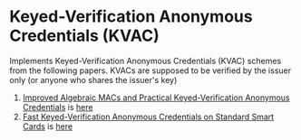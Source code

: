 # Keyed-Verification Anonymous Credentials (KVAC)

<!-- cargo-rdme start -->

Implements Keyed-Verification Anonymous Credentials (KVAC) schemes from the following papers.
KVACs are supposed to be verified by the issuer only (or anyone who shares the issuer's key)

1. [Improved Algebraic MACs and Practical Keyed-Verification Anonymous Credentials](https://link.springer.com/chapter/10.1007/978-3-319-69453-5_20) is [here](./src/bbdt_2016)
2. [Fast Keyed-Verification Anonymous Credentials on Standard Smart Cards](https://eprint.iacr.org/2019/460) is [here](./src/cddh_2019)

<!-- cargo-rdme end -->

